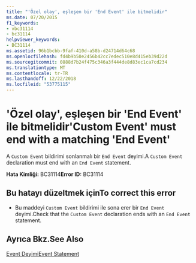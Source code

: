 ```yaml
---
title: "'Özel olay', eşleşen bir 'End Event' ile bitmelidir"
ms.date: 07/20/2015
f1_keywords:
- vbc31114
- bc31114
helpviewer_keywords:
- BC31114
ms.assetid: 96b1bcbb-9faf-410d-a58b-d24714d64c68
ms.openlocfilehash: fd4b9b50e2456b42cc7edec510e8d415eb39d22d
ms.sourcegitcommit: 0888d7b24f475c346a3f444de8d83ec1ca7cd234
ms.translationtype: MT
ms.contentlocale: tr-TR
ms.lasthandoff: 12/22/2018
ms.locfileid: "53775115"
---
```

# <a name="custom-event-must-end-with-a-matching-end-event"></a><span data-ttu-id="cf90c-102">'Özel olay', eşleşen bir 'End Event' ile bitmelidir</span><span class="sxs-lookup"><span data-stu-id="cf90c-102">'Custom Event' must end with a matching 'End Event'</span></span>
<span data-ttu-id="cf90c-103">A `Custom Event` bildirimi sonlanmalı bir `End Event` deyimi.</span><span class="sxs-lookup"><span data-stu-id="cf90c-103">A `Custom Event` declaration must end with an `End Event` statement.</span></span>  
  
 <span data-ttu-id="cf90c-104">**Hata Kimliği:** BC31114</span><span class="sxs-lookup"><span data-stu-id="cf90c-104">**Error ID:** BC31114</span></span>  
  
## <a name="to-correct-this-error"></a><span data-ttu-id="cf90c-105">Bu hatayı düzeltmek için</span><span class="sxs-lookup"><span data-stu-id="cf90c-105">To correct this error</span></span>  
  
-   <span data-ttu-id="cf90c-106">Bu maddeyi `Custom Event` bildirimi ile sona erer bir `End Event` deyimi.</span><span class="sxs-lookup"><span data-stu-id="cf90c-106">Check that the `Custom Event` declaration ends with an `End Event` statement.</span></span>  
  
## <a name="see-also"></a><span data-ttu-id="cf90c-107">Ayrıca Bkz.</span><span class="sxs-lookup"><span data-stu-id="cf90c-107">See Also</span></span>  
 [<span data-ttu-id="cf90c-108">Event Deyimi</span><span class="sxs-lookup"><span data-stu-id="cf90c-108">Event Statement</span></span>](../../visual-basic/language-reference/statements/event-statement.md)
